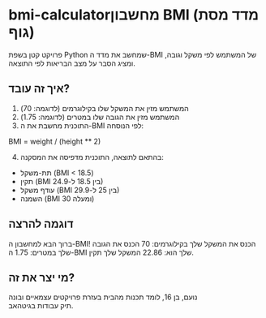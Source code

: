 # bmi-calculatorמחשבון BMI (מדד מסת גוף)

פרויקט קטן בשפת Python שמחשב את מדד ה-BMI של המשתמש לפי משקל וגובה, ומציג הסבר על מצב הבריאות לפי התוצאה.

## איך זה עובד?

1. המשתמש מזין את המשקל שלו בקילוגרמים (לדוגמה: 70)
2. המשתמש מזין את הגובה שלו במטרים (לדוגמה: 1.75)
3. התוכנית מחשבת את ה-BMI לפי הנוסחה:

BMI = weight / (height ** 2)

4. בהתאם לתוצאה, התוכנית מדפיסה את המסקנה:
- תת-משקל (BMI < 18.5)
- תקין (BMI בין 18.5 ל-24.9)
- עודף משקל (BMI בין 25 ל-29.9)
- השמנה (BMI 30 ומעלה)

## דוגמה להרצה

ברוך הבא למחשבון ה-BMI! הכנס את המשקל שלך בקילוגרמים: 70 הכנס את הגובה שלך במטרים: 1.75 ה-BMI שלך הוא: 22.86 המשקל שלך תקין.

## מי יצר את זה?

נועם, בן 16, לומד תכנות מהבית בעזרת פרויקטים עצמאיים ובונה תיק עבודות בגיטהאב.
